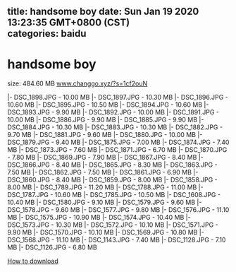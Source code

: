 
title: handsome boy
date: Sun Jan 19 2020 13:23:35 GMT+0800 (CST)    
categories: baidu
---

# handsome boy
size: 484.60 MB
 www.changgo.xyz/?s=1cf2ouN
 
|- DSC_1898.JPG - 10.00 MB
|- DSC_1897.JPG - 10.30 MB
|- DSC_1896.JPG - 10.60 MB
|- DSC_1895.JPG - 10.50 MB
|- DSC_1894.JPG - 10.60 MB
|- DSC_1893.JPG - 9.90 MB
|- DSC_1892.JPG - 10.00 MB
|- DSC_1891.JPG - 10.00 MB
|- DSC_1886.JPG - 9.90 MB
|- DSC_1885.JPG - 9.90 MB
|- DSC_1884.JPG - 10.30 MB
|- DSC_1883.JPG - 10.30 MB
|- DSC_1882.JPG - 9.70 MB
|- DSC_1881.JPG - 9.60 MB
|- DSC_1880.JPG - 10.00 MB
|- DSC_1879.JPG - 9.40 MB
|- DSC_1875.JPG - 7.00 MB
|- DSC_1874.JPG - 7.40 MB
|- DSC_1873.JPG - 7.60 MB
|- DSC_1871.JPG - 6.70 MB
|- DSC_1870.JPG - 7.80 MB
|- DSC_1869.JPG - 7.90 MB
|- DSC_1867.JPG - 8.40 MB
|- DSC_1866.JPG - 8.40 MB
|- DSC_1865.JPG - 8.30 MB
|- DSC_1863.JPG - 7.50 MB
|- DSC_1862.JPG - 7.50 MB
|- DSC_1861.JPG - 6.90 MB
|- DSC_1860.JPG - 8.40 MB
|- DSC_1859.JPG - 8.00 MB
|- DSC_1858.JPG - 8.00 MB
|- DSC_1789.JPG - 11.20 MB
|- DSC_1788.JPG - 11.00 MB
|- DSC_1787.JPG - 10.60 MB
|- DSC_1785.JPG - 10.50 MB
|- DSC_1608.JPG - 10.40 MB
|- DSC_1580.JPG - 9.10 MB
|- DSC_1579.JPG - 9.60 MB
|- DSC_1578.JPG - 9.60 MB
|- DSC_1577.JPG - 9.80 MB
|- DSC_1576.JPG - 11.10 MB
|- DSC_1575.JPG - 10.90 MB
|- DSC_1574.JPG - 10.40 MB
|- DSC_1573.JPG - 10.30 MB
|- DSC_1572.JPG - 10.10 MB
|- DSC_1571.JPG - 9.90 MB
|- DSC_1570.JPG - 10.10 MB
|- DSC_1569.JPG - 10.80 MB
|- DSC_1568.JPG - 11.10 MB
|- DSC_1143.JPG - 7.40 MB
|- DSC_1128.JPG - 7.10 MB
|- DSC_1126.JPG - 6.80 MB

[How to download](https://bpcam.bemobtrk.com/go/2ceec3aa-1ca2-46d6-b9ff-aaa5c184517c?jno=1)